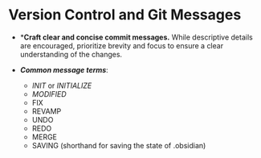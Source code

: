 
# Version Control and Git Messages

* ***Craft clear and concise commit messages.** While descriptive details are encouraged, prioritize brevity and focus to ensure a clear understanding of the changes.

* ***Common message terms***:
	* *INIT* or *INITIALIZE*
	* *MODIFIED*
	* FIX
	* REVAMP
	* UNDO
	* REDO
	* MERGE
	* SAVING (shorthand for saving the state of .obsidian)


